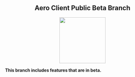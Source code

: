 <h2 align="center">Aero Client Public Beta Branch</h2>

<p align="center">
    <img src="https://i.imgur.com/e4Au1VM.png" width="150" height="150"/>
</p>

**This branch includes features that are in beta.**
